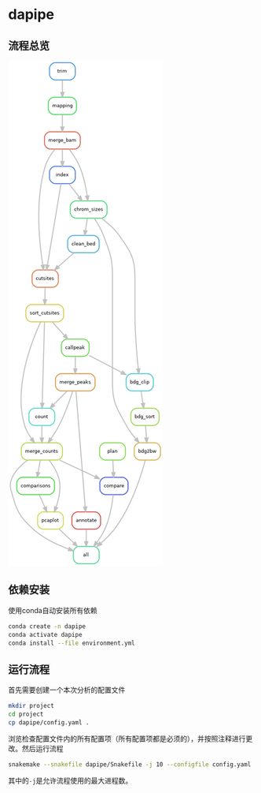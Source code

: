 # dapipe

## 流程总览

![images/rulegraph.png](images/rulegraph.png)

## 依赖安装

使用conda自动安装所有依赖

```bash
conda create -n dapipe
conda activate dapipe
conda install --file environment.yml
```

## 运行流程

首先需要创建一个本次分析的配置文件

```bash
mkdir project
cd project
cp dapipe/config.yaml .
```

浏览检查配置文件内的所有配置项（所有配置项都是必须的），并按照注释进行更改。然后运行流程

```bash
snakemake --snakefile dapipe/Snakefile -j 10 --configfile config.yaml
```

其中的`-j`是允许流程使用的最大进程数。
